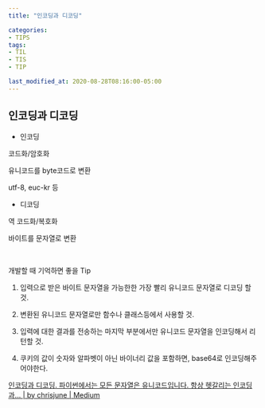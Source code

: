 ```yaml
---
title: "인코딩과 디코딩"

categories:
- TIPS
tags:
- TIL
- TIS
- TIP

last_modified_at: 2020-08-28T08:16:00-05:00
---
```


## 인코딩과 디코딩

* 인코딩 

코드화/암호화

유니코드를 byte코드로 변환 

utf-8, euc-kr 등

* 디코딩

역 코드화/복호화

바이트를 문자열로 변환

<br/>

개발할 때 기억하면 좋을 Tip

1. 입력으로 받은 바이트 문자열을 가능한한 가장 빨리 유니코드 문자열로 디코딩 할 것.

2. 변환된 유니코드 문자열로만 함수나 클래스등에서 사용할 것.

3. 입력에 대한 결과를 전송하는 마지막 부분에서만 유니코드 문자열을 인코딩해서 리턴할 것.

4. 쿠키의 값이 숫자와 알파벳이 아닌 바이너리 값을 포함하면, base64로 인코딩해주어야한다.

[인코딩과 디코딩. 파이썬에서는 모든 문자열은 유니코드입니다. 항상 헷갈리는 인코딩과… \| by chrisjune \| Medium](https://medium.com/@chrisjune_13837/%EC%9D%B8%EC%BD%94%EB%94%A9%EA%B3%BC-%EB%94%94%EC%BD%94%EB%94%A9-87006cf8dee2)
